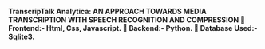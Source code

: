  <b>TranscripTalk Analytica: AN APPROACH TOWARDS MEDIA TRANSCRIPTION WITH SPEECH RECOGNITION AND COMPRESSION
 	Frontend:- Html, Css, Javascript.
 	Backend:- Python. 
 	Database Used:- Sqlite3.</b>
